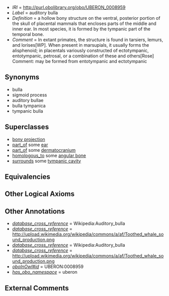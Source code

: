  * *IRI* = http://purl.obolibrary.org/obo/UBERON_0008959
 * *Label* = auditory bulla
 * *Definition* = a hollow bony structure on the ventral, posterior portion of the skull of placental mammals that encloses parts of the middle and inner ear. In most species, it is formed by the tympanic part of the temporal bone.
 * *Comment* = In extant primates, the structure is found in tarsiers, lemurs, and lorises[WP]. When present in marsupials, it usually forms the alisphenoid; in placentals variously constructed of ectotympanic, entotympanic, petrosal, or a combination of these and others[Rose] Comment: may be formed from entotympanic and ectotympanic

## Synonyms

 * bulla
 * sigmoid process
 * auditory bullae
 * bulla tympanica
 * tympanic bulla

## Superclasses

 * [bony projection](../../UBERON/30/UBERON_0004530.md)
 * [part_of](../../BFO/50/BFO_0000050.md) some [ear](../../UBERON/90/UBERON_0001690.md)
 * [part_of](../../BFO/50/BFO_0000050.md) some [dermatocranium](../../UBERON/13/UBERON_0003113.md)
 * [homologous_to](../../RO/58/RO_0002158.md) some [angular bone](../../UBERON/79/UBERON_0011079.md)
 * [surrounds](../../RO/21/RO_0002221.md) some [tympanic cavity](../../UBERON/14/UBERON_0004114.md)

## Equivalencies


## Other Logical Axioms


## Other Annotations

 * *[database_cross_reference](../../ef/oboInOwl#hasDbXref.md)* = Wikipedia:Auditory_bulla
 * *[database_cross_reference](../../ef/oboInOwl#hasDbXref.md)* = http://upload.wikimedia.org/wikipedia/commons/a/af/Toothed_whale_sound_production.png
 * *[database_cross_reference](../../ef/oboInOwl#hasDbXref.md)* = Wikipedia:Auditory_bulla
 * *[database_cross_reference](../../ef/oboInOwl#hasDbXref.md)* = http://upload.wikimedia.org/wikipedia/commons/a/af/Toothed_whale_sound_production.png
 * *[oboInOwl#id](../../id/oboInOwl#id.md)* = UBERON:0008959
 * *[has_obo_namespace](../../ce/oboInOwl#hasOBONamespace.md)* = uberon

## External Comments


